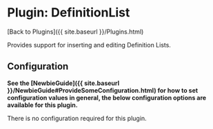 # Plugin: DefinitionList 

[Back to Plugins]({{ site.baseurl }}/Plugins.html)

Provides support for inserting and editing Definition Lists.

## Configuration

**See the [NewbieGuide]({{ site.baseurl }}/NewbieGuide#ProvideSomeConfiguration.html) for how to set configuration values in general, the below configuration options are available for this plugin.**

There is no configuration required for this plugin.
